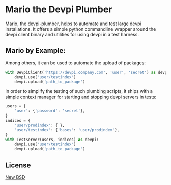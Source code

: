 Mario the Devpi Plumber
=======================

Mario, the devpi-plumber, helps to automate and test large devpi installations. It offers a simple python commandline wrapper
around the devpi client binary and utilities for using devpi in a test harness.


Mario by Example:
-----------------
Among others, it can be used to automate the upload of packages:
```python
with DevpiClient('https://devpi.company.com', 'user', 'secret') as devpi:
    devpi.use('user/testindex')
    devpi.upload('path_to_package')
```

In order to simplify the testing of such plumbing scripts, it ships with a simple context manager for starting and stopping devpi servers in tests:
```python
users = { 
    'user': {'password': 'secret'},
}
indices = {
    'user/prodindex': { },
    'user/testindex': {'bases': 'user/prodindex'},
}
with TestServer(users, indices) as devpi:
    devpi.use('user/testindex')
    devpi.upload('path_to_package')
```           

License
-------

[New BSD](COPYING)
